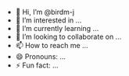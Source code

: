 - 👋 Hi, I’m @birdm-j
- 👀 I’m interested in ...
- 🌱 I’m currently learning ...
- 💞️ I’m looking to collaborate on ...
- 📫 How to reach me ...
- 😄 Pronouns: ...
- ⚡ Fun fact: ...

<!---
! A

- [ ] Load necessary drivers.
- [ ] Partition drives.
- [ ] Domain join.
- [ ] Decline all intrusive privacy-related options (cloud/local) — tip, use oobe\bypassnro.
- [ ] Mirror password and PIN (x/y/z).
- [ ] Continue procedures while offline unless required.
- [ ] Configure Windows features such as TPM and Secure Boot.
- [ ] Run O&O Frida (or a similar privacy tool).
- [ ] Edit disk cleanup.
- [ ] Restore Windows Photo Viewer.
- [ ] Tweak Windows Update settings.
- [ ] Adjust startup programs and attenuation/system sounds.
- [ ] Modify or disable mouse acceleration.
- [ ] Disable sticky keys if unwanted.
- [ ] Adjust network settings.
- [ ] Set default apps.
- [ ] Install all remaining necessary drivers.
- [ ] Choose and apply visual effects preferences.
- [ ] Review registries and policies for any required changes.
- [ ] Make sure file name extensions are shown.
- [ ] Set up storage management.
- [ ] Defragment settings for HDDs (skip SSDs and flash drives).
- [ ] Reorganize folder locations for Quick Access.
- [ ] Remove unnecessary folders like “4D Objects.”
- [ ] View and revise power plans (use OEM plans if preferable).
- [ ] Adjust sleep durations.
- [ ] Modify lid-close options.
- [ ] Readjust Game Mode.
- [ ] Test graphics settings.
- [ ] Review telemetry settings.
- [ ] Configure connection leaks (like from VPN/DNS/WebRTC/HTTPS).
- [ ] Enable BitLocker.
- [ ] Reserve ~10% of drive space for restore points.

! Z

- [ ] Configure browser settings (such as sync on Long-Term Servicing Channel).
- [ ] Run wsreset -i and set Microsoft Store preference to “Microsoft apps only.”
- [ ] Adjust display settings (night light, scaling, resolution).
- [ ] Apply ICC profiles and configure ClearType font rendering for HDR, RGB, or BGR subpixel rendering as needed.
- [ ] Customize personalization settings (wallpapers, themes, color modes).
- [ ] Arrange shortcuts and possibly hide desktop icons as well.
- [ ] Take a look at Rainmeter & Wallpaper Engine.
- [ ] Adjust taskbar layout.
- [ ] Customize Start menu layout.
- [ ] Install security and essential software (antivirus, firewall tools).
- [ ] Install benchmarking tools (e.g. UserBenchmark).
- [ ] Utilize batch installers like Ninite where applicable.
- [ ] Choose installation paths for individual applications.
- [ ] Organize hidden icons.
- [ ] Adjust Windows sound settings.
- [ ] Use application-driven EQs and filters.
- [ ] Install and configure VM software if need be (Hyper-V, Bluestacks, Oracle VM VirtualBox).

Interconnectivity
--->
